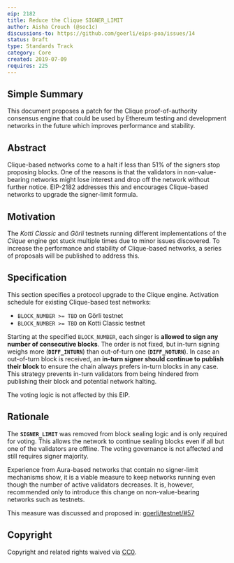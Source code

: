 ```yaml
---
eip: 2182
title: Reduce the Clique SIGNER_LIMIT
author: Aisha Crouch (@soc1c)
discussions-to: https://github.com/goerli/eips-poa/issues/14
status: Draft
type: Standards Track
category: Core
created: 2019-07-09
requires: 225
---
```


## Simple Summary

This document proposes a patch for the Clique proof-of-authority consensus engine that could be used by Ethereum testing and development networks in the future which improves performance and stability.

## Abstract

Clique-based networks come to a halt if less than 51% of the signers stop proposing blocks. One of the reasons is that the validators in non-value-bearing networks might lose interest and drop off the network without further notice. EIP-2182 addresses this and encourages Clique-based networks to upgrade the signer-limit formula.

## Motivation

The _Kotti Classic_ and _Görli_ testnets running different implementations of the _Clique_ engine got stuck multiple times due to minor issues discovered. To increase the performance and stability of Clique-based networks, a series of proposals will be published to address this.

## Specification

This section specifies a protocol upgrade to the Clique engine. Activation schedule for existing Clique-based test networks:
- `BLOCK_NUMBER >= TBD` on Görli testnet
- `BLOCK_NUMBER >= TBD` on Kotti Classic testnet

Starting at the specified `BLOCK_NUMBER`, each singer is **allowed to sign any number of consecutive blocks**. The order is not fixed, but in-turn signing weighs more (**`DIFF_INTURN`**) than out-of-turn one (**`DIFF_NOTURN`**). In case an out-of-turn block is received, an **in-turn signer should continue to publish their block** to ensure the chain always prefers in-turn blocks in any case. This strategy prevents in-turn validators from being hindered from publishing their block and potential network halting.

The voting logic is not affected by this EIP.

## Rationale

The **`SIGNER_LIMIT`** was removed from block sealing logic and is only required for voting. This allows the network to continue sealing blocks even if all but one of the validators are offline. The voting governance is not affected and still requires signer majority.

Experience from Aura-based networks that contain no signer-limit mechanisms show, it is a viable measure to keep networks running even though the number of active validators decreases. It is, however, recommended only to introduce this change on non-value-bearing networks such as testnets.

This measure was discussed and proposed in: [goerli/testnet/#57](https://github.com/goerli/testnet/issues/57)

## Copyright
Copyright and related rights waived via [CC0](https://creativecommons.org/publicdomain/zero/1.0/).

